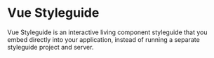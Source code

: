 # Vue Styleguide

Vue Styleguide is an interactive living component styleguide that you embed directly into your application, instead of
running a separate styleguide project and server.
